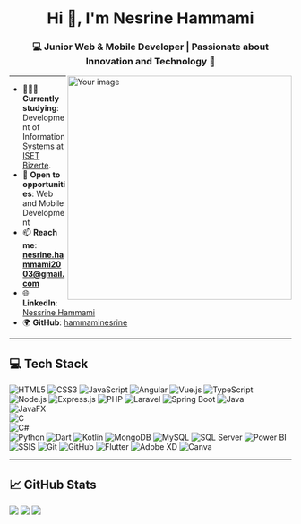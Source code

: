 <h1 align="center">Hi 👋, I'm Nesrine Hammami</h1>
<h3 align="center">💻 Junior Web & Mobile Developer | Passionate about Innovation and Technology 🌟</h3>

<img align="right" width="400" src="https://user-images.githubusercontent.com/placeholder-image.png" alt="Your image">

---

- 👩🏻‍💻 **Currently studying**: Development of Information Systems at [ISET Bizerte](https://www.isetbz.rnu.tn/).  
- 🎯 **Open to opportunities**: Web and Mobile Development 
- 📫 **Reach me**: **nesrine.hammami2003@gmail.com**  
- 🌐 **LinkedIn**: [Nessrine Hammami](https://www.linkedin.com/in/nesrine-hammami-8647672a1/)  
- 🌍 **GitHub**: [hammaminesrine](https://github.com/hammaminesrine)

---

## 💻 Tech Stack
![HTML5](https://img.shields.io/badge/html5-%23E34F26.svg?style=for-the-badge&logo=html5&logoColor=white) 
![CSS3](https://img.shields.io/badge/css3-%231572B6.svg?style=for-the-badge&logo=css3&logoColor=white) 
![JavaScript](https://img.shields.io/badge/javascript-%23323330.svg?style=for-the-badge&logo=javascript&logoColor=%23F7DF1E) 
![Angular](https://img.shields.io/badge/angular-%23DD0031.svg?style=for-the-badge&logo=angular&logoColor=white) 
![Vue.js](https://img.shields.io/badge/vue.js-%2335495e.svg?style=for-the-badge&logo=vuedotjs&logoColor=%234FC08D) 
![TypeScript](https://img.shields.io/badge/typescript-%23007ACC.svg?style=for-the-badge&logo=typescript&logoColor=white)
![Node.js](https://img.shields.io/badge/node.js-%2343853D.svg?style=for-the-badge&logo=node.js&logoColor=white) 
![Express.js](https://img.shields.io/badge/express.js-%23404d59.svg?style=for-the-badge&logo=express&logoColor=%2361DAFB) 
![PHP](https://img.shields.io/badge/php-%23777BB4.svg?style=for-the-badge&logo=php&logoColor=white) 
![Laravel](https://img.shields.io/badge/laravel-%23FF2D20.svg?style=for-the-badge&logo=laravel&logoColor=white) 
![Spring Boot](https://img.shields.io/badge/springboot-%236DB33F.svg?style=for-the-badge&logo=spring&logoColor=white)
![Java](https://img.shields.io/badge/Java-%23ED8B00.svg?style=for-the-badge&logo=openjdk&logoColor=white)  
![JavaFX](https://img.shields.io/badge/JavaFX-%23ED8B00.svg?style=for-the-badge&logo=java&logoColor=white)  
![C](https://img.shields.io/badge/C-%2300599C.svg?style=for-the-badge&logo=c&logoColor=white)  
![C#](https://img.shields.io/badge/C%23-%23239120.svg?style=for-the-badge&logo=c-sharp&logoColor=white)  
![Python](https://img.shields.io/badge/python-%233776AB.svg?style=for-the-badge&logo=python&logoColor=white) 
![Dart](https://img.shields.io/badge/dart-%230175C2.svg?style=for-the-badge&logo=dart&logoColor=white) 
![Kotlin](https://img.shields.io/badge/kotlin-%237F52FF.svg?style=for-the-badge&logo=kotlin&logoColor=white)
![MongoDB](https://img.shields.io/badge/MongoDB-%234ea94b.svg?style=for-the-badge&logo=mongodb&logoColor=white) 
![MySQL](https://img.shields.io/badge/MySQL-%2300f.svg?style=for-the-badge&logo=mysql&logoColor=white) 
![SQL Server](https://img.shields.io/badge/SQL%20Server-%23CC2927.svg?style=for-the-badge&logo=microsoftsqlserver&logoColor=white) 
![Power BI](https://img.shields.io/badge/Power%20BI-F2C811?style=for-the-badge&logo=Power%20BI&logoColor=black) 
![SSIS](https://img.shields.io/badge/SSIS-%23007ACC.svg?style=for-the-badge&logo=microsoft&logoColor=white)
![Git](https://img.shields.io/badge/git-%23F05033.svg?style=for-the-badge&logo=git&logoColor=white) 
![GitHub](https://img.shields.io/badge/github-%23181717.svg?style=for-the-badge&logo=github&logoColor=white) 
![Flutter](https://img.shields.io/badge/Flutter-%2302569B.svg?style=for-the-badge&logo=Flutter&logoColor=white) 
![Adobe XD](https://img.shields.io/badge/Adobe%20XD-470137?style=for-the-badge&logo=Adobe%20XD&logoColor=#FF61F6) 
![Canva](https://img.shields.io/badge/Canva-%2300C4CC.svg?style=for-the-badge&logo=Canva&logoColor=white)

---

## 📈 GitHub Stats
![](https://github-readme-stats.vercel.app/api?username=hammaminesrine&show_icons=true&theme=vue&hide_border=true&count_private=true)
![](https://github-readme-streak-stats.herokuapp.com/?user=hammaminesrine&theme=vue&hide_border=true)
![](https://github-readme-stats.vercel.app/api/top-langs/?username=hammaminesrine&theme=vue&hide_border=true&layout=compact)

